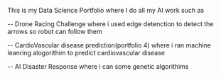 This is my Data Science Portfolio where I do all my AI work such as

-- Drone Racing Challenge where i used edge detenction to detect the arrows so robot can follow them

-- CardioVascular disease prediction(portfolio 4) where i ran machine leanring alogorithim to predict cardiovascular disease

-- AI Disaster Response where i can some genetic algorithims
